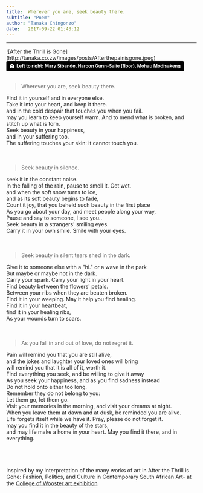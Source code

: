 ```yaml
---
title:  Wherever you are, seek beauty there.
subtitle: "Poem"
author: "Tanaka Chingonzo"
date:   2017-09-22 01:43:12
---
```

---
<meta property="og:description" content="Find everything you seek, and be willing to give it away. As you seek your happiness, and as you find sadness instead, do not hold onto either too long. Remember they do not belong to you: Let them go, let them go.">
![After the Thrill is Gone](http://tanaka.co.zw/images/posts/Afterthepainisgone.jpeg)
<meta property="og:image" content="http://tanaka.co.zw/images/posts/Afterthepainisgone.jpeg">
<a style="background-color:black;color:white;text-decoration:none;padding:4px 6px;font-family:-apple-system, BlinkMacSystemFont, &quot;San Francisco&quot;, &quot;Helvetica Neue&quot;, Helvetica, Ubuntu, Roboto, Noto, &quot;Segoe UI&quot;, Arial, sans-serif;font-size:12px;font-weight:bold;line-height:1.2;display:inline-block;border-radius:3px;" href="https://photos.google.com/share/AF1QipM7U6wOZuVhcBsGXj7j7v7LK3wlgOUQogrVpRjsZqeqM9-JWFT2a90UQaioa5uvcA/photo/AF1QipMq4Aaa9A-qyrnVOzyaN4t0UKy2lq6-OnppveVY?key=Z016cVd5bmoxX1NKTHRoVEJLVGcwc3hLMWhkbVBn" target="_blank" rel="noopener noreferrer" title="Download free do whatever you want high-resolution photos from James Hammond"><span style="display:inline-block;padding:2px 3px;"><svg xmlns="http://www.w3.org/2000/svg" style="height:12px;width:auto;position:relative;vertical-align:middle;top:-1px;fill:white;" viewBox="0 0 32 32"><title></title><path d="M20.8 18.1c0 2.7-2.2 4.8-4.8 4.8s-4.8-2.1-4.8-4.8c0-2.7 2.2-4.8 4.8-4.8 2.7.1 4.8 2.2 4.8 4.8zm11.2-7.4v14.9c0 2.3-1.9 4.3-4.3 4.3h-23.4c-2.4 0-4.3-1.9-4.3-4.3v-15c0-2.3 1.9-4.3 4.3-4.3h3.7l.8-2.3c.4-1.1 1.7-2 2.9-2h8.6c1.2 0 2.5.9 2.9 2l.8 2.4h3.7c2.4 0 4.3 1.9 4.3 4.3zm-8.6 7.5c0-4.1-3.3-7.5-7.5-7.5-4.1 0-7.5 3.4-7.5 7.5s3.3 7.5 7.5 7.5c4.2-.1 7.5-3.4 7.5-7.5z"></path></svg></span><span style="display:inline-block;padding:2px 3px;">Left to right: Mary Sibande, Haroon Gunn-Salie (floor), Mohau Modisakeng</span></a>
<br>
<br>

>Wherever you are, seek beauty there.<br>

Find it in yourself and in everyone else.<br>
Take it into your heart, and keep it there.<br>
and in the cold despair that touches you when you fail.<br>
may you learn to keep yourself warm.
And to mend what is broken, and stitch up what is torn.<br>
Seek beauty in your happiness,<br>
and in your suffering too.<br>
The suffering touches your skin: it cannot touch you.<br>
<br>
<br>

>Seek beauty in silence.<br>

seek it in the constant noise.<br>
In the falling of the rain, pause to smell it. Get wet.<br>
and when the soft snow turns to ice,<br>
and as its soft beauty begins to fade,<br>
Count it joy, that you beheld such beauty in the first place<br>
As you go about your day, and meet people along your way,<br>
Pause and say to someone, I see you..<br>
Seek beauty in a strangers' smiling eyes.<br>
Carry it in your own smile. Smile with your eyes.<br>
<br>
<br>
>Seek beauty in silent tears shed in the dark.<br>

Give it to someone else with a "hi." or a wave in the park<br>
But maybe or maybe not in the dark.<br>
Carry your spark. Carry your light in your heart.<br>
Find beauty between the flowers' petals.<br>
Between your ribs when they are beaten broken.<br>
Find it in your weeping. May it help you find healing.<br>
Find it in your heartbeat,<br>
find it in your healing ribs,<br>
As your wounds turn to scars.<br>
<br>
<br>
>As you fall in and out of love, do not regret it.<br>

Pain will remind you that you are still alive,<br>
and the jokes and laughter your loved ones will bring<br>
 will remind you that it is all of it, worth it.<br>
Find everything you seek, and be willing to give it away<br>
As you seek your happiness, and as you find sadness instead<br>
Do not hold onto either too long.<br>
Remember they do not belong to you:<br>
Let them go, let them go.<br>
Visit your memories in the morning,
and visit your dreams at night.<br>
When you leave them at dawn and at dusk, be reminded you are alive.<br>
Life forgets itself while we have it. Pray, please do not forget it.<br>
may you find it in the beauty of the stars,<br>
and may life make a home in your heart.
May you find it there, and in everything.<br>
<br>
<br>
<br>
<br>
Inspired by my interpretation of the many works of art in After the Thrill is Gone: Fashion, Politics, and Culture in Contemporary South African Art- at the [College of Wooster art exhibition](https://www.wooster.edu/arts/museum/exhibit/current/)
